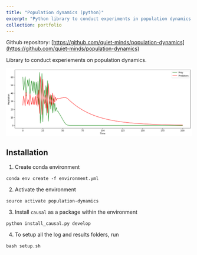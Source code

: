 ```yaml
---
title: "Population dynamics (python)"
excerpt: "Python library to conduct experiments in population dynamics.<br/><img src='/images/predator_prey.png'>"
collection: portfolio
---
```


Github repository: [https://github.com/quiet-minds/population-dynamics](https://github.com/quiet-minds/population-dynamics)

Library to conduct experiements on population dynamics.

![Lotka-Volterra predator-prey system](/images/predator_prey.png)

## Installation

1. Create conda environment
```
conda env create -f environment.yml
```
2. Activate the environment
```
source activate population-dynamics
```
3. Install `causal` as a package within the environment
```
python install_causal.py develop
```
4. To setup all the log and results folders, run
```
bash setup.sh
```
